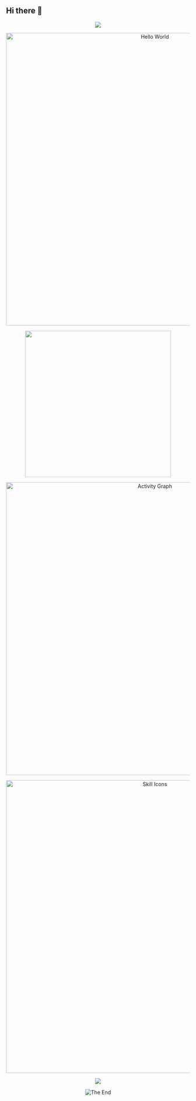 ## Hi there 👋

<!--
**zrz0359/zrz0359** is a ✨ _special_ ✨ repository because its `README.md` (this file) appears on your GitHub profile.

Here are some ideas to get you started:

- 🔭 I’m currently working on ...
- 🌱 I’m currently learning ...
- 👯 I’m looking to collaborate on ...
- 🤔 I’m looking for help with ...
- 💬 Ask me about ...
- 📫 How to reach me: ...
- 😄 Pronouns: ...
- ⚡ Fun fact: ...
-->
<p align="center">
<img src="https://capsule-render.vercel.app/api?type=waving&color=timeGradient&height=300&&section=header&text=Hi!&fontSize=90&fontAlign=50&fontAlignY=30&desc=I%20am%20june&descAlign=50&descSize=30&descAlignY=60&animation=twinkling" />
</p>


<p align="center">
    <!-- https://github.com/DenverCoder1/readme-typing-svg -->
    <img width="800" src="https://readme-typing-svg.demolab.com?font=LXGW+WenKai+TC&size=22&pause=1000&center=true&vCenter=true&random=false&width=600&lines=Welcome+to+my+GitHub+profile+page!;欢迎来到我的 GitHub 主页！" alt="Hello World" title="Hello World"/>
</p>

<p align="center">
<img align="center" width="400" src="https://github-readme-stats.vercel.app/api?username=zrz0359&theme=transparent&include_all_commits=true&show_icons=true&hide_border=true" />
</p>

<p align="center">
<img width="800" src="https://github-readme-activity-graph.vercel.app/graph?username=zrz0359&theme=github-compact&hide_border=true&area=true&custom_title=Activity%20Graph" alt="Activity Graph" title="Activity Graph" />
</p>


<p align="center">
    <!-- https://github.com/LelouchFR/skill-icons -->
    <img width="800" src="https://go-skill-icons.vercel.app/api/icons?i=matlab,py,c,cpp,cs,latex&titles=true" alt="Skill Icons" title="Skill Icons">
</p>
<p align="center">
    <!-- https://github.com/badges/shields --> 
    <img src="https://komarev.com/ghpvc/?username=zrz0359&abbreviated=true" />
</p>
<p align="center">
    <!-- https://github.com/kyechan99/capsule-render -->
    <img src="https://capsule-render.vercel.app/api?type=waving&color=gradient&height=300&&section=footer&text=THE%20END&fontSize=90&fontAlign=50&fontAlignY=70&desc=Believe%20in%20yourself&descAlign=50&descSize=30&descAlignY=40&animation=twinkling" alt="The End" title="The End"/>
</p>

